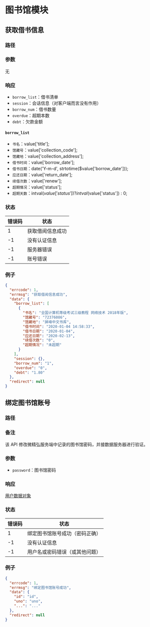 # 图书馆模块

## 获取借书信息

### 路径

<Route method="GET" :auth="true" path="/api/library/borrow" />

### 参数

无

### 响应

- `borrow_list`：借书清单
- `session`：会话信息（对客户端而言没有作用）
- `borrow_num`：借书数量
- `overdue`：超期本数
- `debt`：欠款金额

#### `borrow_list`

- `书名`：value['title'];
- `馆藏号`：value['collection_code'];
- `馆藏地`：value['collection_address'];
- `借书时间`：value['borrow_date'];
- `借书日期`：date('Y-m-d', strtotime(\$value['borrow_date']));
- `应还日期`：value['return_date'];
- `续借次数`：value['renew'];
- `超期情况`：value['status'];
- `超期天数`：intval($value['status']) ? intval($value['status']) : 0;

### 状态

| 错误码 | 状态             |
| ------ | ---------------- |
| 1      | 获取借阅信息成功 |
| -1     | 没有认证信息     |
| -1     | 服务器错误       |
| -1     | 账号错误         |

### 例子

```json
{
  "errcode": 1,
  "errmsg": "获取借阅信息成功",
  "data": {
    "borrow_list": [
      {
        "书名": "全国计算机等级考试三级教程 网络技术 2018年版",
        "馆藏号": "72376086",
        "馆藏地": "屏峰中文书库",
        "借书时间": "2020-01-04 14:58:33",
        "借书日期": "2020-01-04",
        "应还日期": "2020-02-13",
        "续借次数": "0",
        "超期情况": "未超期"
      }
    ],
    "session": {},
    "borrow_num": "1",
    "overdue": "0",
    "debt": "1.80"
  },
  "redirect": null
}
```

## 绑定图书馆账号

### 路径

<Route method="POST" :auth="true" path="/api/library/bind" />

### 备注

该 API 修改微精弘服务端中记录的图书馆密码，并接数据服务器进行验证。

### 参数

- `password`：图书馆密码

### 响应

[用户数据对象](./apis-auth.html)

### 状态

| 错误码 | 状态                           |
| ------ | ------------------------------ |
| 1      | 绑定图书馆账号成功（密码正确） |
| -1     | 没有认证信息                   |
| -1     | 用户名或密码错误（或其他问题） |

### 例子

```json
{
  "errcode": 1,
  "errmsg": "绑定图书馆账号成功",
  "data": {
    "id": "id",
    "uno": "uno",
    "...": "..."
  },
  "redirect": null
}
```
